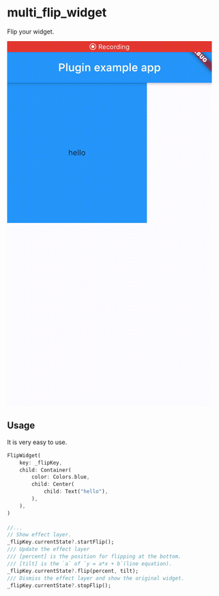 # multi_flip_widget

Flip your widget.

![screenrecord](pics/screenrecord.gif)

## Usage

It is very easy to use.

```dart
FlipWidget(
    key: _flipKey,
    child: Container(
        color: Colors.blue,
        child: Center(
            child: Text("hello"),
        ),
    ),
)

//...
// Show effect layer.
_flipKey.currentState?.startFlip();
/// Update the effect layer
/// [percent] is the position for flipping at the bottom.
/// [tilt] is the `a` of `y = a*x + b`(line equation). 
_flipKey.currentState?.flip(percent, tilt);
/// Dismiss the effect layer and show the original widget.
_flipKey.currentState?.stopFlip();
```
